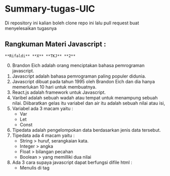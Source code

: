 # Summary-tugas-UIC
Di repository ini kalian boleh clone repo ini lalu pull request buat menyelesaikan tugasnya

## Rangkuman Materi Javascript : 
    **Rifaldi** **X** **TKJ** **2**
0. Brandon Eich adalah orang menciptakan bahasa pemrograman javascript.
1. Javascript adalah bahasa pemrograman paling populer didunia.
2. Javascript dibuat pada tahun 1995 oleh Brandon Eich dan dia hanya memerlukan 10 hari untuk membuatnya.
3. React.js adalah framework untuk Javascript.
4. Varibel adalah sebuah wadah atau tempat untuk menampung sebuah nilai. Diibaratkan gelas itu variabel dan air itu adalah sebuah nilai atau isi,
5. Variabel ada 3 macam yaitu :
    - Var
    - Let
    - Const
6. Tipedata adalah pengelompokan data berdasarkan jenis data tersebut.
7. Tipedata ada 4 macam yaitu :
    - String > huruf, serangkaian kata.
    - Integer > angka
    - Float > bilangan pecahan 
    - Boolean > yang memilliki dua nilai
8. Ada 3 cara supaya javascript dapat berfungsi difile html :
    - Menulis di tag <script>
    - Menulis javascript pada eksternal file
    - Menulis pada atribut html